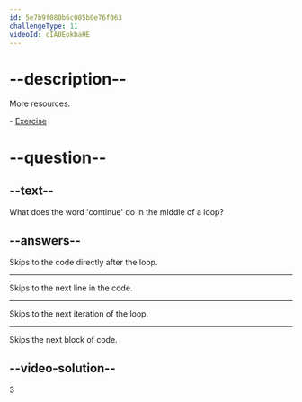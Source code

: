 ```yaml
---
id: 5e7b9f080b6c005b0e76f063
challengeType: 11
videoId: cIA0EokbaHE
---
```


# --description--

More resources:

\- [Exercise](https://www.youtube.com/watch?v=il1j4wkte2E)

# --question--

## --text--

What does the word 'continue' do in the middle of a loop?

## --answers--

Skips to the code directly after the loop.

---

Skips to the next line in the code.

---

Skips to the next iteration of the loop.

---

Skips the next block of code.

## --video-solution--

3

